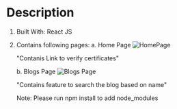 # Description

1. Built With: React JS
2. Contains following pages:
   a. Home Page 
   ![HomePage](https://github.com/gops12345/React_challange/blob/main/images/Home.PNG)
   
   "Contanis Link to verify certificates"
   
   b. Blogs Page
   ![Blogs Page](https://github.com/gops12345/React_challange/blob/main/images/Home.PNG)
   
   "Contains feature to search the blog based on name"
   
   Note: Please run npm install to add node_modules

